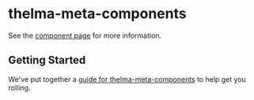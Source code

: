 thelma-meta-components
================

See the [component page](http://sepans.github.io/thelma-meta-components) for more information.

## Getting Started

We've put together a [guide for thelma-meta-components](http://www.polymer-project.org/docs/start/reusableelements.html) to help get you rolling.
